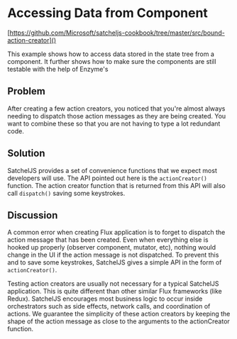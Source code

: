 # Accessing Data from Component

[https://github.com/Microsoft/satcheljs-cookbook/tree/master/src/bound-action-creator]()

This example shows how to access data stored in the state tree from a component. It further shows how to make sure the components are still testable with the help of Enzyme's

## Problem
After creating a few action creators, you noticed that you're almost always needing to dispatch those action messages as they are being created. You want to combine these so that you are not having to type a lot redundant code.

## Solution
SatchelJS provides a set of convenience functions that we expect most developers will use. The API pointed out here is the ```actionCreator()``` function. The action creator function that is returned from this API will also call ```dispatch()``` saving some keystrokes.

## Discussion
A common error when creating Flux application is to forget to dispatch the action message that has been created. Even when everything else is hooked up properly (observer component, mutator, etc), nothing would change in the UI if the action message is not dispatched. To prevent this and to save some keystrokes, SatchelJS gives a simple API in the form of ```actionCreator()```.

Testing action creators are usually not necessary for a typical SatchelJS application. This is quite different than other similar Flux frameworks (like Redux). SatchelJS encourages most business logic to occur inside orchestrators such as side effects, network calls, and coordination of actions. We guarantee the simplicity of these action creators by keeping the shape of the action message as close to the arguments to the actionCreator function.
